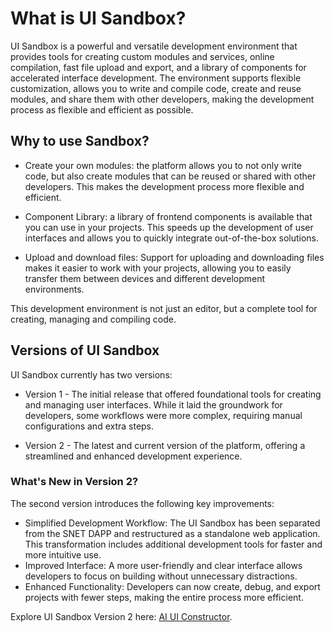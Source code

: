 # What is UI Sandbox?

UI Sandbox is a powerful and versatile development environment that provides tools for creating custom modules and services, online compilation, fast file upload and export, and a library of components for accelerated interface development. The environment supports flexible customization, allows you to write and compile code, create and reuse modules, and share them with other developers, making the development process as flexible and efficient as possible.

## Why to use Sandbox?

-   Create your own modules: the platform allows you to not only write code, but also create modules that can be reused or shared with other developers. This makes the development process more flexible and efficient.

-   Component Library: a library of frontend components is available that you can use in your projects. This speeds up the development of user interfaces and allows you to quickly integrate out-of-the-box solutions.

-   Upload and download files: Support for uploading and downloading files makes it easier to work with your projects, allowing you to easily transfer them between devices and different development environments.

This development environment is not just an editor, but a complete tool for creating, managing and compiling code.

## Versions of UI Sandbox
UI Sandbox currently has two versions:

* Version 1 - The initial release that offered foundational tools for creating and managing user interfaces. While it laid the groundwork for developers, some workflows were more complex, requiring manual configurations and extra steps.

* Version 2 - The latest and current version of the platform, offering a streamlined and enhanced development experience.

### What's New in Version 2?
The second version introduces the following key improvements:

* Simplified Development Workflow: The UI Sandbox has been separated from the SNET DAPP and restructured as a standalone web application. This transformation includes additional development tools for faster and more intuitive use.
* Improved Interface: A more user-friendly and clear interface allows developers to focus on building without unnecessary distractions.
* Enhanced Functionality: Developers can now create, debug, and export projects with fewer steps, making the entire process more efficient.

Explore UI Sandbox Version 2 here: [AI UI Constructor](https://ai-ui-constructor.singularitynet.io/).